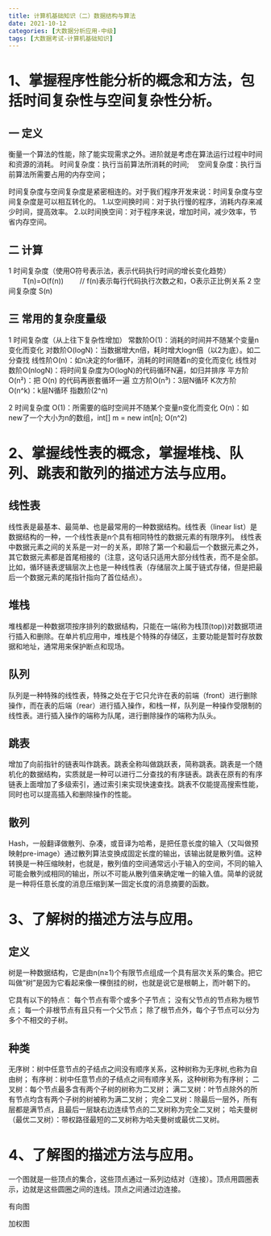 ```yaml
---
title: 计算机基础知识（二）数据结构与算法
date: 2021-10-12
categories: [大数据分析应用-中级]
tags: [大数据考试-计算机基础知识]
---
```


# 1、掌握程序性能分析的概念和方法，包括时间复杂性与空间复杂性分析。 

## 一 定义
衡量一个算法的性能，除了能实现需求之外。进阶就是考虑在算法运行过程中时间和资源的消耗。
时间复杂度：执行当前算法所消耗的时间;　
空间复杂度：执行当前算法所需要占用的内存空间；

时间复杂度与空间复杂度是紧密相连的。对于我们程序开发来说：时间复杂度与空间复杂度是可以相互转化的。
1.以空间换时间：对于执行慢的程序，消耗内存来减少时间，提高效率。
2.以时间换空间：对于程序来说，增加时间，减少效率，节省内存空间。

## 二 计算

1 时间复杂度（使用O符号表示法，表示代码执行时间的增长变化趋势）
　　T(n)=O(f(n)) 　　// f(n)表示每行代码执行次数之和，O表示正比例关系
2 空间复杂度 S(n)

## 三 常用的复杂度量级

1 时间复杂度（从上往下复杂性增加）
常数阶O(1)：消耗的时间并不随某个变量n变化而变化
对数阶O(logN)：当数据增大n倍，耗时增大logn倍（以2为底）。如二分查找
线性阶O(n)：如n决定的for循环，消耗的时间随着n的变化而变化
线性对数阶O(nlogN)：将时间复杂度为O(logN)的代码循环N遍，如归并排序
平方阶O(n²)：把 O(n) 的代码再嵌套循环一遍
立方阶O(n³)：3层N循环
K次方阶O(n^k)：k层N循环
指数阶(2^n)

2 时间复杂度
O(1)：所需要的临时空间并不随某个变量n变化而变化
O(n)：如new了一个大小为n的数组，int[] m = new int[n];
O(n^2)

# 2、掌握线性表的概念，掌握堆栈、队列、跳表和散列的描述方法与应用。 

## 线性表
线性表是最基本、最简单、也是最常用的一种数据结构。线性表（linear list）是数据结构的一种，一个线性表是n个具有相同特性的数据元素的有限序列。
线性表中数据元素之间的关系是一对一的关系，即除了第一个和最后一个数据元素之外，其它数据元素都是首尾相接的（注意，这句话只适用大部分线性表，而不是全部。比如，循环链表逻辑层次上也是一种线性表（存储层次上属于链式存储，但是把最后一个数据元素的尾指针指向了首位结点）。

## 堆栈
堆栈都是一种数据项按序排列的数据结构，只能在一端(称为栈顶(top))对数据项进行插入和删除。在单片机应用中，堆栈是个特殊的存储区，主要功能是暂时存放数据和地址，通常用来保护断点和现场。

## 队列
队列是一种特殊的线性表，特殊之处在于它只允许在表的前端（front）进行删除操作，而在表的后端（rear）进行插入操作，和栈一样，队列是一种操作受限制的线性表。进行插入操作的端称为队尾，进行删除操作的端称为队头。

## 跳表
增加了向前指针的链表叫作跳表。跳表全称叫做跳跃表，简称跳表。跳表是一个随机化的数据结构，实质就是一种可以进行二分查找的有序链表。跳表在原有的有序链表上面增加了多级索引，通过索引来实现快速查找。跳表不仅能提高搜索性能，同时也可以提高插入和删除操作的性能。

## 散列
Hash，一般翻译做散列、杂凑，或音译为哈希，是把任意长度的输入（又叫做预映射pre-image）通过散列算法变换成固定长度的输出，该输出就是散列值。这种转换是一种压缩映射，也就是，散列值的空间通常远小于输入的空间，不同的输入可能会散列成相同的输出，所以不可能从散列值来确定唯一的输入值。简单的说就是一种将任意长度的消息压缩到某一固定长度的消息摘要的函数。


# 3、了解树的描述方法与应用。 

## 定义
树是一种数据结构，它是由n(n≥1)个有限节点组成一个具有层次关系的集合。把它叫做“树”是因为它看起来像一棵倒挂的树，也就是说它是根朝上，而叶朝下的。

它具有以下的特点：
每个节点有零个或多个子节点；
没有父节点的节点称为根节点；
每一个非根节点有且只有一个父节点；
除了根节点外，每个子节点可以分为多个不相交的子树。

## 种类
无序树：树中任意节点的子结点之间没有顺序关系，这种树称为无序树,也称为自由树；
有序树：树中任意节点的子结点之间有顺序关系，这种树称为有序树；
二叉树：每个节点最多含有两个子树的树称为二叉树；
满二叉树：叶节点除外的所有节点均含有两个子树的树被称为满二叉树；
完全二叉树：除最后一层外，所有层都是满节点，且最后一层缺右边连续节点的二叉树称为完全二叉树；
哈夫曼树（最优二叉树）：带权路径最短的二叉树称为哈夫曼树或最优二叉树。

# 4、了解图的描述方法与应用。

一个图就是一些顶点的集合，这些顶点通过一系列边结对（连接）。顶点用圆圈表示，边就是这些圆圈之间的连线。顶点之间通过边连接。

有向图

加权图